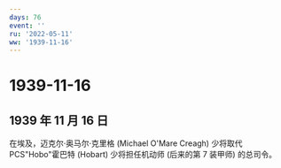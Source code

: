 ```yaml
---
days: 76
event: ''
ru: '2022-05-11'
ww: '1939-11-16'
---
```


# 1939-11-16

## 1939 年 11 月 16 日

在埃及，迈克尔·奥马尔·克里格 (Michael O\'Mare Creagh) 少将取代
PCS"Hobo"霍巴特 (Hobart) 少将担任机动师 (后来的第 7 装甲师) 的总司令。